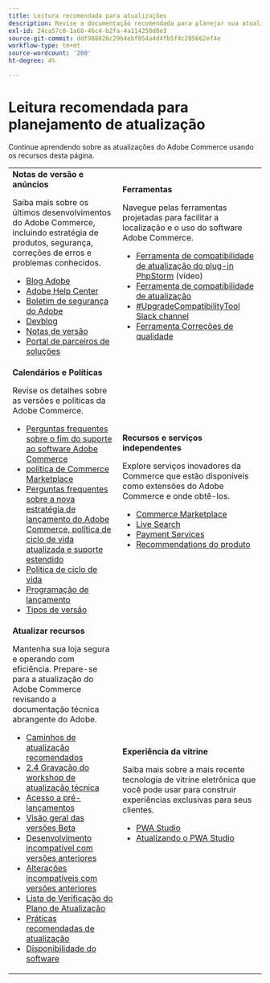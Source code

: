 ```yaml
---
title: Leitura recomendada para atualizações
description: Revise a documentação recomendada para planejar sua atualização do Adobe Commerce.
exl-id: 24ca57c0-1a68-46c4-b2fa-4a114250d0e3
source-git-commit: ddf988826c29b4ebf054a4d4fb5f4c285662ef4e
workflow-type: tm+mt
source-wordcount: '260'
ht-degree: 4%

---
```


# Leitura recomendada para planejamento de atualização

Continue aprendendo sobre as atualizações do Adobe Commerce usando os recursos desta página.

<table>
  <tbody>
    <tr>
      <td><strong>Notas de versão e anúncios</strong>
        <p>Saiba mais sobre os últimos desenvolvimentos do Adobe Commerce, incluindo estratégia de produtos, segurança, correções de erros e problemas conhecidos.</p>
          <ul>
            <li><a href="https://blog.adobe.com/">Blog Adobe</a></li>
            <li><a href="https://experienceleague.adobe.com/docs/commerce-knowledge-base/kb/overview.html">Adobe Help Center</a></li>
            <li><a href="https://helpx.adobe.com/security/security-bulletin.html">Boletim de segurança do Adobe</a></li>
            <li><a href="https://community.magento.com/t5/Magento-DevBlog/bg-p/devblog">Devblog</a></li>
            <li><a href="https://experienceleague.adobe.com/docs/commerce-operations/release/notes/overview.html">Notas de versão</a></li>
            <li><a href="https://solutionpartners.adobe.com/solution-partners.html">Portal de parceiros de soluções</a></li>
          </ul>
        </td>
      <td><strong>Ferramentas</strong>
        <p>Navegue pelas ferramentas projetadas para facilitar a localização e o uso do software Adobe Commerce.</p>
          <ul>
            <li><a href="https://experienceleague.adobe.com/docs/commerce-learn/tutorials/uct-phpstorm.html">Ferramenta de compatibilidade de atualização do plug-in PhpStorm</a> (vídeo)</li>
            <li><a href="../upgrade-compatibility-tool/overview.md">Ferramenta de compatibilidade de atualização</a></li>
            <li><a href="https://magentocommeng.slack.com/archives/C019Y143U9F">#UpgradeCompatibilityTool Slack channel</a></li>
            <li><a href="../../tools/quality-patches-tool/usage.md">Ferramenta Correções de qualidade</a></li>
          </ul>
      </td>
    </tr>
    <tr>
      <td><strong>Calendários e Políticas</strong>
        <p>Revise os detalhes sobre as versões e políticas da Adobe Commerce.</p>
          <ul>
            <li><a href="https://experienceleague.adobe.com/docs/commerce-knowledge-base/kb/faq/adobe-commerce-eos-policy-faq.html">Perguntas frequentes sobre o fim do suporte ao software Adobe Commerce</a></li>
            <li><a href="https://marketplacesupport.magento.com/hc/en-us/articles/4413722432653">política de Commerce Marketplace</a></li>
            <li><a href="https://experienceleague.adobe.com/docs/commerce-knowledge-base/kb/faq/adobe-commerce-release-strategy-lifecycle-policy.html">Perguntas frequentes sobre a nova estratégia de lançamento do Adobe Commerce, política de ciclo de vida atualizada e suporte estendido</a></li>
            <li><a href="https://www.adobe.com/content/dam/cc/en/legal/terms/enterprise/pdfs/Adobe-Commerce-Software-Lifecycle-Policy.pdf">Política de ciclo de vida</a></li>
            <li><a href="../../release/schedule.md">Programação de lançamento</a></li>
            <li><a href="../../release/versioning-policy.md">Tipos de versão</a></li>
          </ul>
        </td>
      <td><strong>Recursos e serviços independentes</strong>
        <p>Explore serviços inovadores da Commerce que estão disponíveis como extensões do Adobe Commerce e onde obtê-los.</p>
          <ul>
            <li><a href="https://marketplace.magento.com/">Commerce Marketplace</a></li>
            <li><a href="https://marketplace.magento.com/magento-live-search.html">Live Search</a></li>
            <li><a href="https://marketplace.magento.com/magento-payment-services.html">Payment Services</a></li>
            <li><a href="https://marketplace.magento.com/magento-product-recommendations.html">Recommendations do produto</a></li>
          </ul>
      </td>
    </tr>
    <tr>
      <td><strong>Atualizar recursos</strong>
        <p>Mantenha sua loja segura e operando com eficiência. Prepare-se para a atualização do Adobe Commerce revisando a documentação técnica abrangente do Adobe.</p>
          <ul>
            <li><a href="recommended-upgrade-paths.md">Caminhos de atualização recomendados</a></li>
            <li><a href="https://experienceleague.adobe.com/docs/commerce-learn/tutorials/upgrade-workshop.html?lang=en">2.4 Gravação do workshop de atualização técnica</a></li>
            <li><a href="https://experienceleague.adobe.com/docs/commerce-knowledge-base/kb/troubleshooting/miscellaneous/cannot-access-the-latest-magento-commerce-pre-release.html">Acesso a pré-lançamentos</a></li>
            <li><a href="../../release/beta.md">Visão geral das versões Beta</a></li>
            <li><a href="https://developer.adobe.com/commerce/contributor/guides/code-contributions/backward-compatibility-policy/">Desenvolvimento incompatível com versões anteriores</a></li>
            <li><a href="https://developer.adobe.com/commerce/php/development/backward-incompatible-changes/highlights/">Alterações incompatíveis com versões anteriores</a></li>
            <li><a href="../../implementation-playbook/best-practices/maintenance/upgrade-checklist.md">Lista de Verificação do Plano de Atualização</a></li>
            <li><a href="../prepare/best-practices.md">Práticas recomendadas de atualização</a></li>
            <li><a href="../../release/product-availability.md">Disponibilidade do software</a></li>
          </ul>
      </td>
      <td><strong>Experiência da vitrine</strong>
        <p>Saiba mais sobre a mais recente tecnologia de vitrine eletrônica que você pode usar para construir experiências exclusivas para seus clientes.</p>
          <ul>
            <li><a href="https://developer.adobe.com/commerce/pwa-studio/">PWA Studio</a></li>
            <li><a href="https://developer.adobe.com/commerce/pwa-studio/guides/upgrading-versions">Atualizando o PWA Studio</a></li>
          </ul>
      </td>
    </tr>
  </tbody>
</table>
